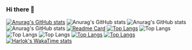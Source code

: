 ### Hi there 👋

<!--
**Quaid5050/Quaid5050** is a ✨ _special_ ✨ repository because its `README.md` (this file) appears on your GitHub profile.

Here are some ideas to get you started:

- 🔭 I’m currently working on ...
- 🌱 I’m currently learning ...
- 👯 I’m looking to collaborate on ...
- 🤔 I’m looking for help with ...
- 💬 Ask me about ...
- 📫 How to reach me: ...
- 😄 Pronouns: ...
- ⚡ Fun fact: ...
-->



[![Anurag's GitHub stats](https://github-readme-stats.vercel.app/api?username=quaid5050)](https://github.com/quaid5050/github-readme-stats)
![Anurag's GitHub stats](https://github-readme-stats.vercel.app/api?username=quaid5050&show=reviews,discussions_started,discussions_answered,prs_merged,prs_merged_percentage)
![Anurag's GitHub stats](https://github-readme-stats.vercel.app/api?username=quaid5050&show_icons=true)
![Anurag's GitHub stats](https://github-readme-stats.vercel.app/api?username=quaid5050&show_icons=true&theme=radical)
[![Readme Card](https://github-readme-stats.vercel.app/api/pin/?username=quaid5050&repo=github-readme-stats)](https://github.com/quaid5050/github-readme-stats)
[![Top Langs](https://github-readme-stats.vercel.app/api/top-langs/?username=quaid5050)](https://github.com/quaid5050/github-readme-stats)
![Top Langs](https://github-readme-stats.vercel.app/api/top-langs/?username=quaid5050&size_weight=0.5&count_weight=0.5)
![Top Langs](https://github-readme-stats.vercel.app/api/top-langs/?username=quaid5050&exclude_repo=github-readme-stats,anuraghazra.github.io)
![Top Langs](https://github-readme-stats.vercel.app/api/top-langs/?username=quaid5050&langs_count=8)
[![Top Langs](https://github-readme-stats.vercel.app/api/top-langs/?username=quaid5050&layout=donut)](https://github.com/quaid5050/github-readme-stats)
[![Top Langs](https://github-readme-stats.vercel.app/api/top-langs/?username=quaid5050&layout=donut-vertical)](https://github.com/quaid5050/github-readme-stats)
[![Harlok's WakaTime stats](https://github-readme-stats.vercel.app/api/wakatime?username=quaid5050)](https://github.com/quaid5050/github-readme-stats)
